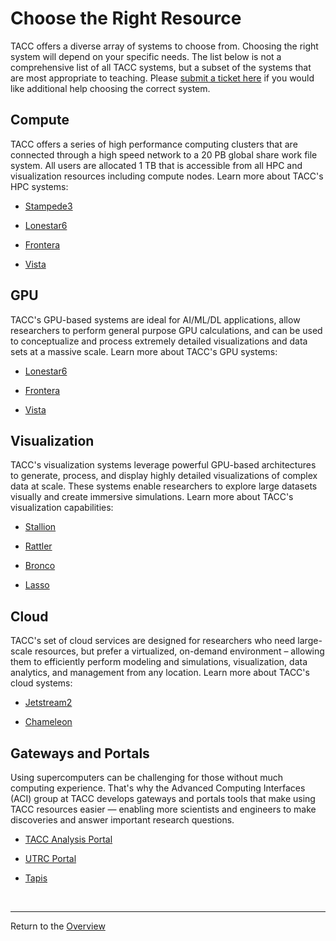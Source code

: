 # Choose the Right Resource

TACC offers a diverse array of systems to choose from. Choosing the right system will depend on your specific needs. The list below is not a comprehensive list of all TACC systems, but a subset of the systems that are most appropriate to teaching. Please [submit a ticket here](https://tacc.utexas.edu/about/help/) if you would like additional help choosing the correct system.

## Compute

TACC offers a series of high performance computing clusters that are connected through a high speed network to a 20 PB global share work file system. All users are allocated 1 TB that is accessible from all HPC and visualization resources including compute nodes. Learn more about TACC's HPC systems:

+ [Stampede3](https://www.tacc.utexas.edu/systems/stampede3/)

+ [Lonestar6](https://www.tacc.utexas.edu/systems/lonestar6/)

+ [Frontera](https://www.tacc.utexas.edu/systems/frontera/)

+ [Vista](https://www.tacc.utexas.edu/systems/vista/)

## GPU

TACC's GPU-based systems are ideal for AI/ML/DL applications, allow researchers to perform general purpose GPU calculations, and can be used to conceptualize and process extremely detailed visualizations and data sets at a massive scale. Learn more about TACC's GPU systems:

+ [Lonestar6](https://www.tacc.utexas.edu/systems/lonestar6/)

+ [Frontera](https://www.tacc.utexas.edu/systems/frontera/)

+ [Vista](https://www.tacc.utexas.edu/systems/vista/)

## Visualization

TACC's visualization systems leverage powerful GPU-based architectures to generate, process, and display highly detailed visualizations of complex data at scale. These systems enable researchers to explore large datasets visually  and create immersive simulations. Learn more about TACC's visualization capabilities:

+ [Stallion](https://www.tacc.utexas.edu/systems/stallion/)

+ [Rattler](https://www.tacc.utexas.edu/systems/rattler/)

+ [Bronco](https://www.tacc.utexas.edu/systems/bronco/)

+ [Lasso](https://www.tacc.utexas.edu/systems/lasso/)

## Cloud

TACC's set of cloud services are designed for researchers who need large-scale resources, but prefer a virtualized, on-demand environment – allowing them to efficiently perform modeling and simulations, visualization, data analytics, and management from any location. Learn more about TACC's cloud systems:

+ [Jetstream2](https://www.tacc.utexas.edu/systems/jetstream2/)

+ [Chameleon](https://www.tacc.utexas.edu/systems/chameleon/)

## Gateways and Portals

Using supercomputers can be challenging for those without much computing experience. That's why the Advanced Computing Interfaces (ACI) group at TACC develops gateways and portals tools that make using TACC resources easier — enabling more scientists and engineers to make discoveries and answer important research questions.

+ [TACC Analysis Portal](https://vis.tacc.utexas.edu/)

+ [UTRC Portal](https://utrc.tacc.utexas.edu/)

+ [Tapis](https://tapis-project.org/)



<br>

---
Return to the [Overview](index.md)

